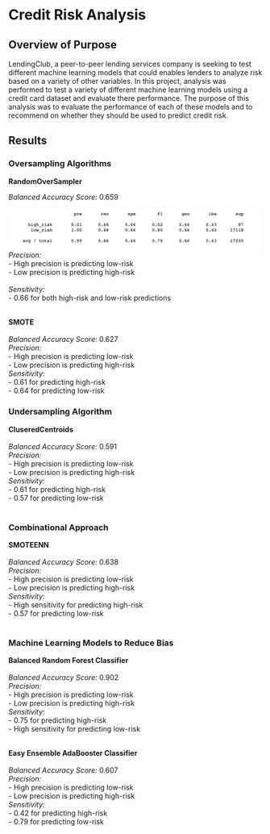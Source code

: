 # Credit Risk Analysis

## Overview of Purpose

LendingClub, a peer-to-peer lending services company is seeking to test different machine learning models that could enables lenders to analyze risk based on a variety of other variables. In this project, analysis was performed to test a variety of different machine learning models using a credit card dataset and evaluate there performance. The purpose of this analysis was to evaluate the performance of each of these models and to recommend on whether they should be used to predict credit risk.

## Results

### Oversampling Algorithms

 **RandomOverSampler**
 
 
  *Balanced Accuracy Score:* 0.659 <br><br>
  <img align="right" src="https://github.com/hollyouellette/Credit_Risk_Analysis/blob/main/analysis/Naive_Random_Oversampling.png" width=600>
  *Precision:* <br>
     - High precision is predicting low-risk<br>
     - Low precision is predicting high-risk<br><br>
   *Sensitivity:*<br>
     - 0.66 for both high-risk and low-risk predictions<br><br>

  **SMOTE**<br><br>
    *Balanced Accuracy Score:* 0.627<br>
    *Precision:* <br>
      - High precision is predicting low-risk<br>
      - Low precision is predicting high-risk<br>
    *Sensitivity:*<br>
      - 0.61 for predicting high-risk <br>
      - 0.64 for predicting low-risk <br>

### Undersampling Algorithm

   **CluseredCentroids**<br><br>
    *Balanced Accuracy Score:* 0.591<br>
    *Precision:* <br>
      - High precision is predicting low-risk<br>
      - Low precision is predicting high-risk<br>
    *Sensitivity:*<br>
      - 0.61 for predicting high-risk <br>
      - 0.57 for predicting low-risk <br><br>
     
### Combinational Approach

   **SMOTEENN**<br><br>
    *Balanced Accuracy Score:* 0.638<br>
    *Precision:* <br>
      - High precision is predicting low-risk<br>
      - Low precision is predicting high-risk<br>
    *Sensitivity:*<br>
      - High sensitivity for predicting high-risk <br>
      - 0.57 for predicting low-risk <br><br>

### Machine Learning Models to Reduce Bias

  **Balanced Random Forest Classifier**<br><br>
    *Balanced Accuracy Score:* 0.902<br>
    *Precision:* <br>
      - High precision is predicting low-risk<br>
      - Low precision is predicting high-risk<br>
    *Sensitivity:*<br>
      - 0.75 for predicting high-risk <br>
      - High sensitivity for predicting low-risk <br><br>
  
  **Easy Ensemble AdaBooster Classifier**<br><br>
    *Balanced Accuracy Score:* 0.607<br>
    *Precision:* <br>
      - High precision is predicting low-risk<br>
      - Low precision is predicting high-risk<br>
    *Sensitivity:*<br>
      - 0.42 for predicting high-risk <br>
      - 0.79 for predicting low-risk <br><br>
